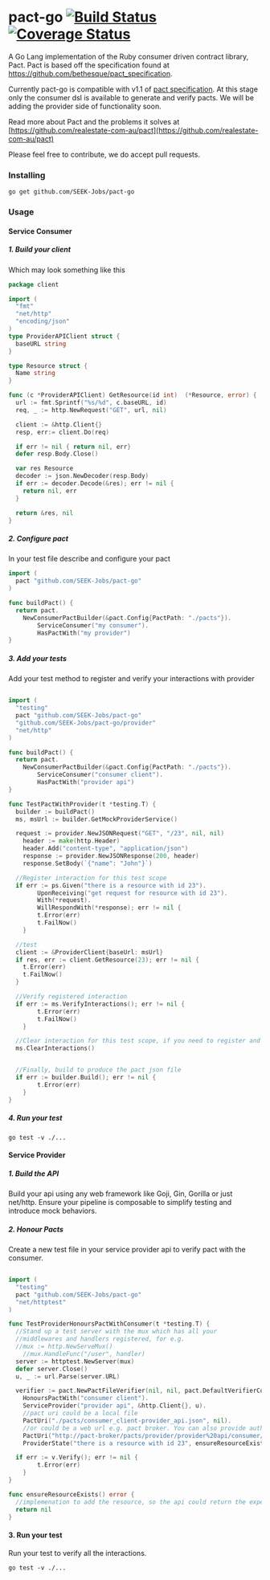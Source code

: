 # pact-go [![Build Status](https://travis-ci.org/SEEK-Jobs/pact-go.svg)](https://travis-ci.org/SEEK-Jobs/pact-go) [![Coverage Status](https://coveralls.io/repos/SEEK-Jobs/pact-go/badge.svg?branch=master&service=github)](https://coveralls.io/github/SEEK-Jobs/pact-go?branch=master)
A Go Lang implementation of the Ruby consumer driven contract library, Pact.
Pact is based off the specification found at https://github.com/bethesque/pact_specification.

Currently pact-go is compatible with v1.1 of [pact specification](https://github.com/pact-foundation/pact-specification/tree/version-1.1). At this stage only the consumer dsl is available to generate and verify pacts. We will be adding the provider side of functionality soon.

Read more about Pact and the problems it solves at [https://github.com/realestate-com-au/pact](https://github.com/realestate-com-au/pact)

Please feel free to contribute, we do accept pull requests.
### Installing
```shell
go get github.com/SEEK-Jobs/pact-go
```

### Usage

#### Service Consumer
##### 1. Build your client
Which may look something like this
```go
package client

import (
  "fmt"
  "net/http"
  "encoding/json"
)
type ProviderAPIClient struct {
  baseURL string
}

type Resource struct {
  Name string
}

func (c *ProviderAPIClient) GetResource(id int)  (*Resource, error) {
  url := fmt.Sprintf("%s/%d", c.baseURL, id)
  req, _ := http.NewRequest("GET", url, nil)

  client := &http.Client{}
  resp, err:= client.Do(req)

  if err != nil { return nil, err}
  defer resp.Body.Close()

  var res Resource
  decoder := json.NewDecoder(resp.Body)
  if err := decoder.Decode(&res); err != nil {
    return nil, err
  }

  return &res, nil
}
```
##### 2. Configure pact
In your test file describe and configure your pact
```go
import (
  pact "github.com/SEEK-Jobs/pact-go"
)

func buildPact() {
  return pact.
    NewConsumerPactBuilder(&pact.Config{PactPath: "./pacts"}).
		ServiceConsumer("my consumer").
		HasPactWith("my provider")
}
```
##### 3. Add your tests
Add your test method to register and verify your interactions with provider
```go

import (
  "testing"
  pact "github.com/SEEK-Jobs/pact-go"
  "github.com/SEEK-Jobs/pact-go/provider"
  "net/http"
)

func buildPact() {
  return pact.
    NewConsumerPactBuilder(&pact.Config{PactPath: "./pacts"}).
		ServiceConsumer("consumer client").
		HasPactWith("provider api")
}

func TestPactWithProvider(t *testing.T) {
  builder := buildPact()
  ms, msUrl := builder.GetMockProviderService()

  request := provider.NewJSONRequest("GET", "/23", nil, nil)
	header := make(http.Header)
	header.Add("content-type", "application/json")
	response := provider.NewJSONResponse(200, header)
	response.SetBody(`{"name": "John"}`)

  //Register interaction for this test scope
  if err := ps.Given("there is a resource with id 23").
		UponReceiving("get request for resource with id 23").
		With(*request).
		WillRespondWith(*response); err != nil {
		t.Error(err)
		t.FailNow()
	}

  //test
  client := &ProviderClient{baseUrl: msUrl}
  if res, err := client.GetResource(23); err != nil {
    t.Error(err)
    t.FailNow()
  }

  //Verify registered interaction
  if err := ms.VerifyInteractions(); err != nil {
		t.Error(err)
		t.FailNow()
	}

  //Clear interaction for this test scope, if you need to register and verify another interaction for another test scope
  ms.ClearInteractions()


  //Finally, build to produce the pact json file
  if err := builder.Build(); err != nil {
		t.Error(err)
	}
}
```

##### 4. Run your test
```shell
go test -v ./...
```

#### Service Provider
##### 1. Build the API
Build your api using any web framework like Goji, Gin, Gorilla or just net/http. Ensure your pipeline is composable to simplify testing and introduce mock behaviors.

##### 2. Honour Pacts
Create a new test file in your service provider api to verify pact with the consumer.

```go

import (
  "testing"
  pact "github.com/SEEK-Jobs/pact-go"
  "net/httptest"
)

func TestProviderHonoursPactWithConsumer(t *testing.T) {
  //Stand up a test server with the mux which has all your
  //middlewares and handlers registered, for e.g.
  //mux := http.NewServeMux()
	//mux.HandleFunc("/user", handler)
  server := httptest.NewServer(mux)
  defer server.Close()
  u, _ := url.Parse(server.URL)

  verifier := pact.NewPactFileVerifier(nil, nil, pact.DefaultVerifierConfig).
    HonoursPactWith("consumer client").
    ServiceProvider("provider api", &http.Client{}, u).
    //pact uri could be a local file
    PactUri("./pacts/consumer_client-provider_api.json", nil).
    //or could be a web url e.g. pact broker. You can also provide authorisation value in the config parameter
    PactUri("http://pact-broker/pacts/provider/provider%20api/consumer/consumer%20client/version/latest", nil).
    ProviderState("there is a resource with id 23", ensureResourceExists, nil)

  if err := v.Verify(); err != nil {
		t.Error(err)
	}
}

func ensureResourceExists() error {
  //implemenation to add the resource, so the api could return the expected data
  return nil
}
```

#### 3. Run your test
Run your test to verify all the interactions.

```shell
go test -v ./...
```
